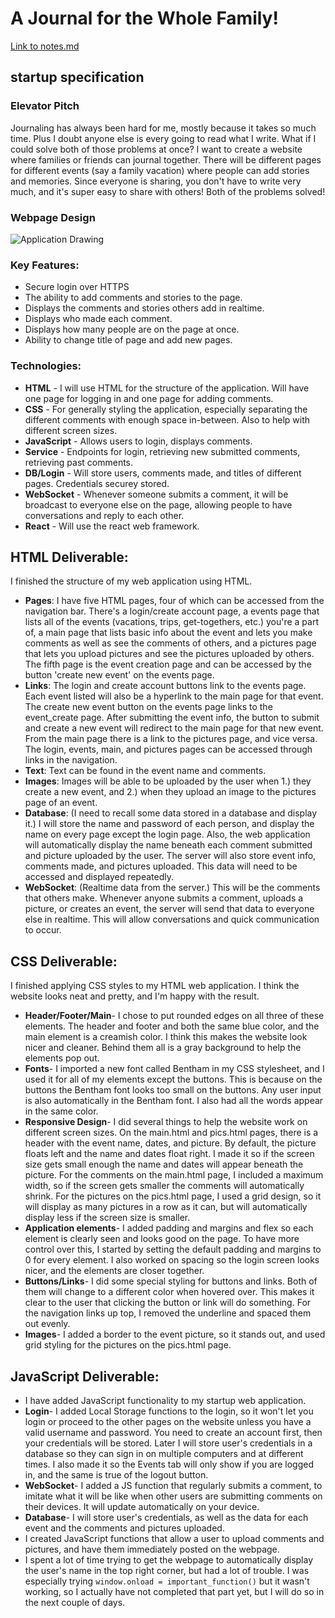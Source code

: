 # A Journal for the Whole Family!

[Link to notes.md](notes.md)

## startup specification
### Elevator Pitch
Journaling has always been hard for me, mostly because it takes so much time. Plus I doubt anyone else is every going to read what I write. What if I could solve both of those problems at once? I want to create a website where families or friends can journal together. There will be different pages for different events (say a family vacation) where people can add stories and memories. Since everyone is sharing, you don't have to write very much, and it's super easy to share with others! Both of the problems solved!

### Webpage Design
![Application Drawing](https://github.com/stamphen/startup/assets/156570548/24789051-8b40-4c53-ae4a-9e0fb66abc76)

### Key Features:
- Secure login over HTTPS
- The ability to add comments and stories to the page. 
- Displays the comments and stories others add in realtime.
- Displays who made each comment.
- Displays how many people are on the page at once. 
- Ability to change title of page and add new pages.

### Technologies:

- **HTML** - I will use HTML for the structure of the application. Will have one page for logging in and one page for adding comments. 
- **CSS** - For generally styling the application, especially separating the different comments with enough space in-between. Also to help with different screen sizes. 
- **JavaScript** - Allows users to login, displays comments. 
- **Service** - Endpoints for login, retrieving new submitted comments, retrieving past comments.
- **DB/Login** - Will store users, comments made, and titles of different pages. Credentials securey stored. 
- **WebSocket** - Whenever someone submits a comment, it will be broadcast to everyone else on the page, allowing people to have conversations and reply to each other. 
- **React** - Will use the react web framework. 


## HTML Deliverable:
I finished the structure of my web application using HTML. 
- **Pages**: I have five HTML pages, four of which can be accessed from the navigation bar. There's a login/create account page, a events page that lists all of the events (vacations, trips, get-togethers, etc.) you're a part of, a main page that lists basic info about the event and lets you make comments as well as see the comments of others, and a pictures page that lets you upload pictures and see the pictures uploaded by others. The fifth page is the event creation page and can be accessed by the button 'create new event' on the events page.
- **Links**: The login and create account buttons link to the events page. Each event listed will also be a hyperlink to the main page for that event. The create new event button on the events page links to the event_create page. After submitting the event info, the button to submit and create a new event will redirect to the main page for that new event. From the main page there is a link to the pictures page, and vice versa. The login, events, main, and pictures pages can be accessed through links in the navigation.
- **Text**: Text can be found in the event name and comments. 
- **Images**: Images will be able to be uploaded by the user when 1.) they create a new event, and 2.) when they upload an image to the pictures page of an event. 
- **Database**: (I need to recall some data stored in a database and display it.) I will store the name and password of each person, and display the name on every page except the login page. Also, the web application will automatically display the name beneath each comment submitted and picture uploaded by the user. The server will also store event info, comments made, and pictures uploaded. This data will need to be accessed and displayed repeatedly. 
- **WebSocket**: (Realtime data from the server.) This will be the comments that others make. Whenever anyone submits a comment, uploads a picture, or creates an event, the server will send that data to everyone else in realtime. This will allow conversations and quick communication to occur. 


## CSS Deliverable:
I finished applying CSS styles to my HTML web application. I think the website looks neat and pretty, and I'm happy with the result. 
- **Header/Footer/Main**- I chose to put rounded edges on all three of these elements. The header and footer and both the same blue color, and the main element is a creamish color. I think this makes the website look nicer and cleaner. Behind them all is a gray background to help the elements pop out. 
- **Fonts**- I imported a new font called Bentham in my CSS stylesheet, and I used it for all of my elements except the buttons. This is because on the buttons the Bentham font looks too small on the buttons. Any user input is also automatically in the Bentham font. I also had all the words appear in the same color.
- **Responsive Design**- I did several things to help the website work on different screen sizes. On the main.html and pics.html pages, there is a header with the event name, dates, and picture. By default, the picture floats left and the name and dates float right. I made it so if the screen size gets small enough the name and dates will appear beneath the picture. For the comments on the main.html page, I included a maximum width, so if the screen gets smaller the comments will automatically shrink. For the pictures on the pics.html page, I used a grid design, so it will display as many pictures in a row as it can, but will automatically display less if the screen size is smaller. 
- **Application elements**- I added padding and margins and flex so each element is clearly seen and looks good on the page. To have more control over this, I started by setting the default padding and margins to 0 for every element. I also worked on spacing so the login screen looks nicer, and the elements are closer together.
- **Buttons/Links**- I did some special styling for buttons and links. Both of them will change to a different color when hovered over. This makes it clear to the user that clicking the button or link will do something. For the navigation links up top, I removed the underline and spaced them out evenly.
- **Images**- I added a border to the event picture, so it stands out, and used grid styling for the pictures on the pics.html page. 

## JavaScript Deliverable:
- I have added JavaScript functionality to my startup web application.
- **Login**- I added Local Storage functions to the login, so it won't let you login or proceed to the other pages on the website unless you have a valid username and password. You need to create an account first, then your credentials will be stored. Later I will store user's credentials in a database so they can sign in on multiple computers and at different times. I also made it so the Events tab will only show if you are logged in, and the same is true of the logout button. 
- **WebSocket**- I added a JS function that regularly submits a comment, to imitate what it will be like when other users are submitting comments on their devices. It will update automatically on your device.
- **Database**- I will store user's credentials, as well as the data for each event and the comments and pictures uploaded.
- I created JavaScript functions that allow a user to upload comments and pictures, and have them immediately posted on the webpage.
- I spent a lot of time trying to get the webpage to automatically display the user's name in the top right corner, but had a lot of trouble. I was especially trying `window.onload = important_function()` but it wasn't working, so I actually have not completed that part yet, but I will do so in the next couple of days.


